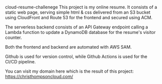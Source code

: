cloud-resume-challenege
This project is my online resume. It consists of a static web page, serving simple html & css delivered from an S3 bucket using CloudFront and Route 53 for the frontend and secured using ACM.

The serverless backend consists of an API Gateway endpoint calling a Lambda function to update a DynamoDB database for the resume's visitor counter.

Both the frontend and backend are automated with AWS SAM.

Github is used for version control, while Github Actions is used for the CI/CD pipeline.

You can visit my domain here which is the result of this project: https://christhompsoncloud.com/